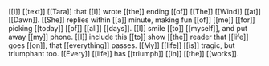 [[I]] [[text]] [[Tara]] that [[I]] wrote [[the]] ending [[of]] [[The]] [[Wind]] [[at]] [[Dawn]]. [[She]] replies within [[a]] minute, making fun [[of]] [[me]] [[for]] picking [[today]] [[of]] [[all]] [[days]]. [[I]] smile [[to]] [[myself]], and put away [[my]] phone. [[I]] include this [[to]] show [[the]] reader that [[life]] goes [[on]], that [[everything]] passes. [[My]] [[life]] [[is]] tragic, but triumphant too. [[Every]] [[life]] has [[triumph]] [[in]] [[the]] [[works]].
